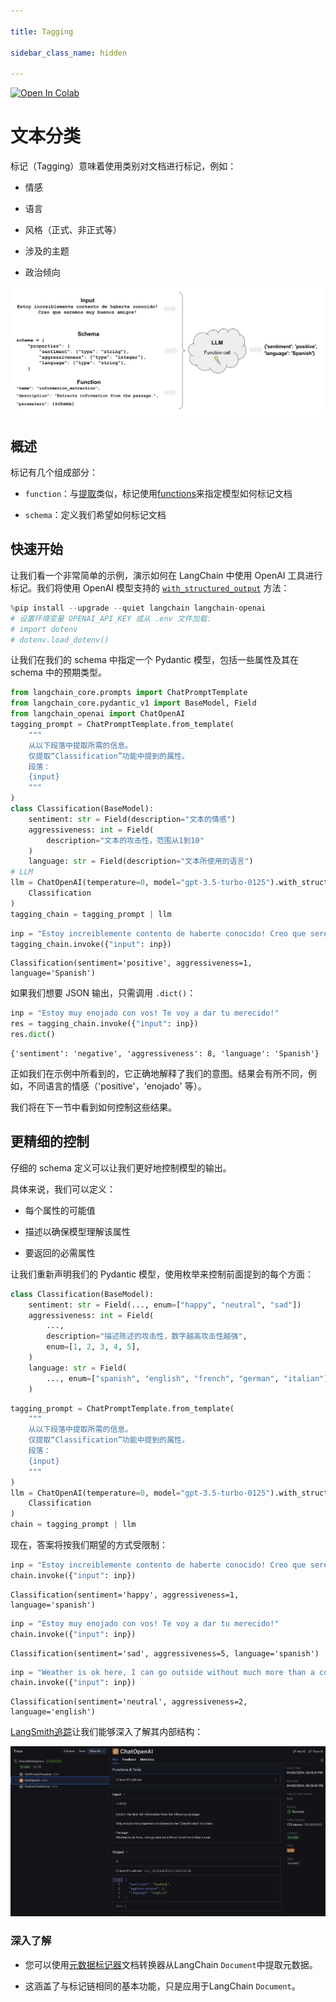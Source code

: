 ```yaml
---

title: Tagging

sidebar_class_name: hidden

---
```


[![Open In Colab](https://colab.research.google.com/assets/colab-badge.svg)](https://colab.research.google.com/github/langchain-ai/langchain/blob/master/docs/docs/use_cases/tagging.ipynb)

# 文本分类

标记（Tagging）意味着使用类别对文档进行标记，例如：

- 情感

- 语言

- 风格（正式、非正式等）

- 涉及的主题

- 政治倾向

![图片描述](../../static/img/tagging.png)

## 概述

标记有几个组成部分：

- `function`：与[提取](/docs/tutorials/extraction)类似，标记使用[functions](https://openai.com/blog/function-calling-and-other-api-updates)来指定模型如何标记文档

- `schema`：定义我们希望如何标记文档

## 快速开始

让我们看一个非常简单的示例，演示如何在 LangChain 中使用 OpenAI 工具进行标记。我们将使用 OpenAI 模型支持的 [`with_structured_output`](/docs/how_to/structured_output) 方法：

```python
%pip install --upgrade --quiet langchain langchain-openai
# 设置环境变量 OPENAI_API_KEY 或从 .env 文件加载:
# import dotenv
# dotenv.load_dotenv()
```

让我们在我们的 schema 中指定一个 Pydantic 模型，包括一些属性及其在 schema 中的预期类型。

```python
from langchain_core.prompts import ChatPromptTemplate
from langchain_core.pydantic_v1 import BaseModel, Field
from langchain_openai import ChatOpenAI
tagging_prompt = ChatPromptTemplate.from_template(
    """
    从以下段落中提取所需的信息。
    仅提取“Classification”功能中提到的属性。
    段落：
    {input}
    """
)
class Classification(BaseModel):
    sentiment: str = Field(description="文本的情感")
    aggressiveness: int = Field(
        description="文本的攻击性，范围从1到10"
    )
    language: str = Field(description="文本所使用的语言")
# LLM
llm = ChatOpenAI(temperature=0, model="gpt-3.5-turbo-0125").with_structured_output(
    Classification
)
tagging_chain = tagging_prompt | llm
```

```python
inp = "Estoy increiblemente contento de haberte conocido! Creo que seremos muy buenos amigos!"
tagging_chain.invoke({"input": inp})
```

```output
Classification(sentiment='positive', aggressiveness=1, language='Spanish')
```

如果我们想要 JSON 输出，只需调用 `.dict()`：

```python
inp = "Estoy muy enojado con vos! Te voy a dar tu merecido!"
res = tagging_chain.invoke({"input": inp})
res.dict()
```

```output
{'sentiment': 'negative', 'aggressiveness': 8, 'language': 'Spanish'}
```

正如我们在示例中所看到的，它正确地解释了我们的意图。结果会有所不同，例如，不同语言的情感（'positive'，'enojado' 等）。

我们将在下一节中看到如何控制这些结果。

## 更精细的控制

仔细的 schema 定义可以让我们更好地控制模型的输出。

具体来说，我们可以定义：

- 每个属性的可能值

- 描述以确保模型理解该属性

- 要返回的必需属性

让我们重新声明我们的 Pydantic 模型，使用枚举来控制前面提到的每个方面：

```python
class Classification(BaseModel):
    sentiment: str = Field(..., enum=["happy", "neutral", "sad"])
    aggressiveness: int = Field(
        ...,
        description="描述陈述的攻击性，数字越高攻击性越强",
        enum=[1, 2, 3, 4, 5],
    )
    language: str = Field(
        ..., enum=["spanish", "english", "french", "german", "italian"]
    )
```

```python
tagging_prompt = ChatPromptTemplate.from_template(
    """
    从以下段落中提取所需的信息。
    仅提取“Classification”功能中提到的属性。
    段落：
    {input}
    """
)
llm = ChatOpenAI(temperature=0, model="gpt-3.5-turbo-0125").with_structured_output(
    Classification
)
chain = tagging_prompt | llm
```

现在，答案将按我们期望的方式受限制：

```python
inp = "Estoy increiblemente contento de haberte conocido! Creo que seremos muy buenos amigos!"
chain.invoke({"input": inp})
```

```output
Classification(sentiment='happy', aggressiveness=1, language='spanish')
```

```python
inp = "Estoy muy enojado con vos! Te voy a dar tu merecido!"
chain.invoke({"input": inp})
```

```output
Classification(sentiment='sad', aggressiveness=5, language='spanish')
```

```python
inp = "Weather is ok here, I can go outside without much more than a coat"
chain.invoke({"input": inp})
```

```output
Classification(sentiment='neutral', aggressiveness=2, language='english')
```

[LangSmith追踪](https://smith.langchain.com/public/38294e04-33d8-4c5a-ae92-c2fe68be8332/r)让我们能够深入了解其内部结构：

![图片描述](../../static/img/tagging_trace.png)

### 深入了解

* 您可以使用[元数据标记器](/docs/integrations/document_transformers/openai_metadata_tagger)文档转换器从LangChain `Document`中提取元数据。

* 这涵盖了与标记链相同的基本功能，只是应用于LangChain `Document`。